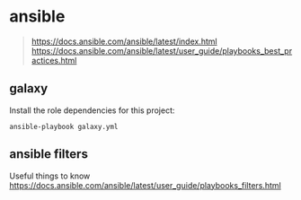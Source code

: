 # ansible
> https://docs.ansible.com/ansible/latest/index.html
> https://docs.ansible.com/ansible/latest/user_guide/playbooks_best_practices.html

## galaxy
Install the role dependencies for this project:
```
ansible-playbook galaxy.yml
```

## ansible filters
Useful things to know
https://docs.ansible.com/ansible/latest/user_guide/playbooks_filters.html
